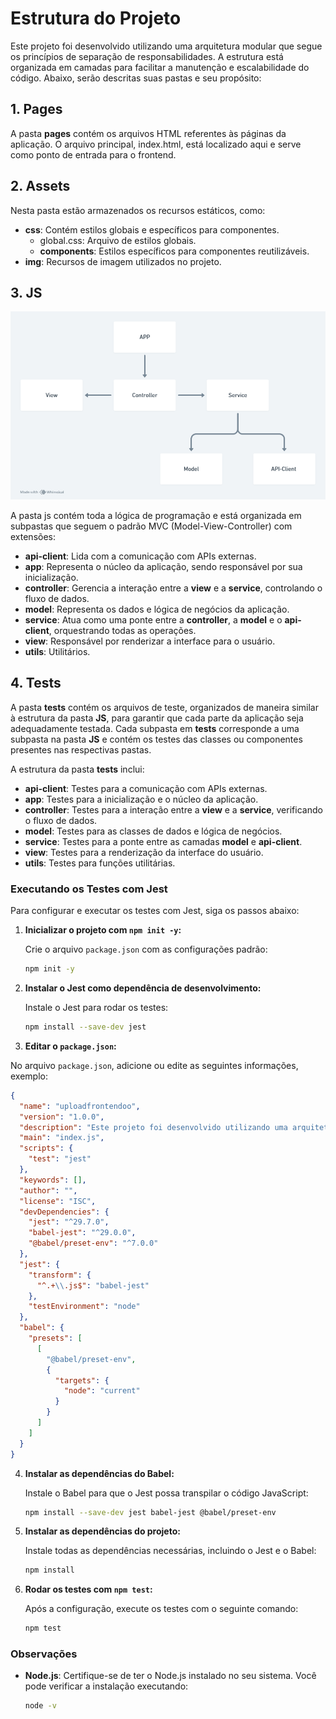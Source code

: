 # Estrutura do Projeto  

Este projeto foi desenvolvido utilizando uma arquitetura modular que segue os princípios de separação de responsabilidades. A estrutura está organizada em camadas para facilitar a manutenção e escalabilidade do código. Abaixo, serão descritas suas pastas e seu propósito:  

## 1. **Pages**  
A pasta **pages** contém os arquivos HTML referentes às páginas da aplicação. O arquivo principal, index.html, está localizado aqui e serve como ponto de entrada para o frontend.  

## 2. **Assets**  
Nesta pasta estão armazenados os recursos estáticos, como:  
- **css**: Contém estilos globais e específicos para componentes.  
  - global.css: Arquivo de estilos globais.  
  - **components**: Estilos específicos para componentes reutilizáveis.  
- **img**: Recursos de imagem utilizados no projeto.  

## 3. **JS**  
![Diagrama](/assets/uml/diagrama-arq-front-poo.png "Diagrama")

A pasta js contém toda a lógica de programação e está organizada em subpastas que seguem o padrão MVC (Model-View-Controller) com extensões:  
- **api-client**: Lida com a comunicação com APIs externas.  
- **app**: Representa o núcleo da aplicação, sendo responsável por sua inicialização.  
- **controller**: Gerencia a interação entre a **view** e a **service**, controlando o fluxo de dados.  
- **model**: Representa os dados e lógica de negócios da aplicação.  
- **service**: Atua como uma ponte entre a **controller**, a **model** e o **api-client**, orquestrando todas as operações.  
- **view**: Responsável por renderizar a interface para o usuário.  
- **utils**: Utilitários.  

## 4. **Tests**

A pasta **tests** contém os arquivos de teste, organizados de maneira similar à estrutura da pasta **JS**, para garantir que cada parte da aplicação seja adequadamente testada. Cada subpasta em **tests** corresponde a uma subpasta na pasta **JS** e contém os testes das classes ou componentes presentes nas respectivas pastas.  

A estrutura da pasta **tests** inclui:  
- **api-client**: Testes para a comunicação com APIs externas.  
- **app**: Testes para a inicialização e o núcleo da aplicação.  
- **controller**: Testes para a interação entre a **view** e a **service**, verificando o fluxo de dados.  
- **model**: Testes para as classes de dados e lógica de negócios.  
- **service**: Testes para a ponte entre as camadas **model** e **api-client**.  
- **view**: Testes para a renderização da interface do usuário.  
- **utils**: Testes para funções utilitárias.

### Executando os Testes com Jest

Para configurar e executar os testes com Jest, siga os passos abaixo:

1. **Inicializar o projeto com `npm init -y`:**

   Crie o arquivo `package.json` com as configurações padrão:

   ```bash
   npm init -y
   ```
2. **Instalar o Jest como dependência de desenvolvimento:**

   Instale o Jest para rodar os testes:

   ```bash
   npm install --save-dev jest
   ```
 3. **Editar o `package.json`:**

   No arquivo `package.json`, adicione ou edite as seguintes informações, exemplo:

   ```json
   {
     "name": "uploadfrontendoo",
     "version": "1.0.0",
     "description": "Este projeto foi desenvolvido utilizando uma arquitetura modular que segue os princípios de separação de responsabilidades.",
     "main": "index.js",
     "scripts": {
       "test": "jest"
     },
     "keywords": [],
     "author": "",
     "license": "ISC",
     "devDependencies": {
       "jest": "^29.7.0",
       "babel-jest": "^29.0.0",
       "@babel/preset-env": "^7.0.0"
     },
     "jest": {
       "transform": {
         "^.+\\.js$": "babel-jest"
       },
       "testEnvironment": "node"
     },
     "babel": {
       "presets": [
         [
           "@babel/preset-env",
           {
             "targets": {
               "node": "current"
             }
           }
         ]
       ]
     }
   }
  ```
4. **Instalar as dependências do Babel:**

   Instale o Babel para que o Jest possa transpilar o código JavaScript:

   ```bash
   npm install --save-dev jest babel-jest @babel/preset-env
   ```

5. **Instalar as dependências do projeto:**

   Instale todas as dependências necessárias, incluindo o Jest e o Babel:

   ```bash
   npm install
   ```
6. **Rodar os testes com `npm test`:**

   Após a configuração, execute os testes com o seguinte comando:

   ```bash
   npm test
   ```
### Observações

- **Node.js**: Certifique-se de ter o Node.js instalado no seu sistema. Você pode verificar a instalação executando:

  ```bash
  node -v
  ```
  

